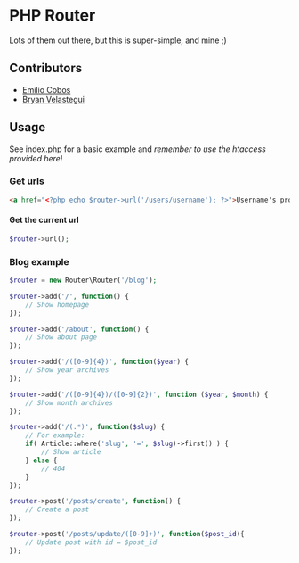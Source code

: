 # PHP Router
Lots of them out there, but this is super-simple, and mine ;)

## Contributors
* [Emilio Cobos](https://github.com/ecoal95)
* [Bryan Velastegui](https://github.com/shinigamicorei7)

## Usage

See index.php for a basic example and *remember to use the htaccess provided here*!

### Get urls
```html
<a href="<?php echo $router->url('/users/username'); ?>">Username's profile</a>
```

#### Get the current url
```php
$router->url();
```

### Blog example
```php
$router = new Router\Router('/blog');

$router->add('/', function() {
	// Show homepage
});

$router->add('/about', function() {
	// Show about page
});

$router->add('/([0-9]{4})', function($year) {
	// Show year archives
});

$router->add('/([0-9]{4})/([0-9]{2})', function ($year, $month) {
	// Show month archives
});

$router->add('/(.*)', function($slug) {
	// For example:
	if( Article::where('slug', '=', $slug)->first() ) {
		// Show article
	} else {
		// 404
	}
});

$router->post('/posts/create', function() {
	// Create a post
});

$router->post('/posts/update/([0-9]+)', function($post_id){
	// Update post with id = $post_id
});
```
